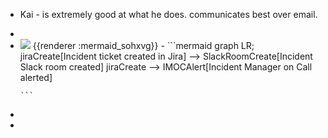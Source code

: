 - Kai - is extremely good at what he does. communicates best over email.
-
- <img src="https://mermaid.ink/img/ICBncmFwaCBMUjsKamlyYUNyZWF0ZVtJbmNpZGVudCB0aWNrZXQgY3JlYXRlZCBpbiBKaXJhXSAtLT4gU2xhY2tSb29tQ3JlYXRlW0luY2lkZW50IFNsYWNrIHJvb20gY3JlYXRlZF0KamlyYUNyZWF0ZSAtLT4gSU1PQ0FsZXJ0W0luY2lkZW50IE1hbmFnZXIgb24gQ2FsbCBhbGVydGVkXQoK" />
  {{renderer :mermaid_sohxvg}}
	- ```mermaid 
	  graph LR;
	  jiraCreate[Incident ticket created in Jira] --> SlackRoomCreate[Incident Slack room created]
	  jiraCreate --> IMOCAlert[Incident Manager on Call alerted]
	  
	  ```
-
-
